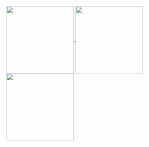 <a href="https://github.com/emredv">
  <img align="center" height="180" src="https://github-readme-stats.vercel.app/api?username=emredv&show_icons=true&theme=compact" />
</a>    
<a href="https://github.com/emredv">
  <img align="center" height="180" src="https://github-readme-stats.vercel.app/api/top-langs/?username=emredv&layout=compact&theme=compact" />
</a>
<img align="center" height="180" src="https://emre.red/assets/circle.svg" />
